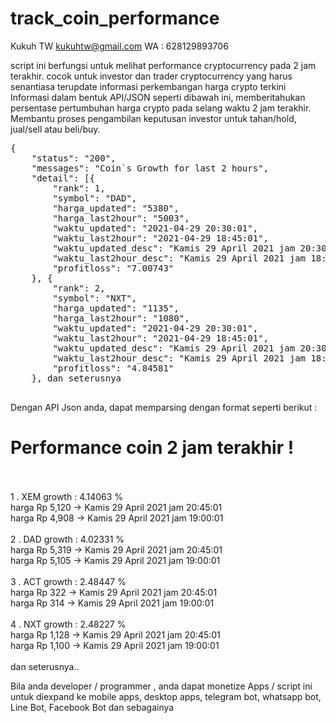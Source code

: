 # track_coin_performance

Kukuh TW
kukuhtw@gmail.com
WA : 628129893706

script ini berfungsi untuk melihat performance cryptocurrency pada 2 jam terakhir.
cocok untuk investor dan trader cryptocurrency yang harus senantiasa terupdate informasi perkembangan harga crypto terkini
Informasi dalam bentuk API/JSON seperti dibawah ini, memberitahukan persentase pertumbuhan harga crypto pada selang waktu 2 jam terakhir.
Membantu proses pengambilan keputusan investor untuk tahan/hold, jual/sell atau beli/buy.

<pre>
{
    "status": "200",
    "messages": "Coin`s Growth for last 2 hours",
    "detail": [{
        "rank": 1,
        "symbol": "DAD",
        "harga_updated": "5380",
        "harga_last2hour": "5003",
        "waktu_updated": "2021-04-29 20:30:01",
        "waktu_last2hour": "2021-04-29 18:45:01",
        "waktu_updated_desc": "Kamis 29 April 2021 jam 20:30:01",
        "waktu_last2hour_desc": "Kamis 29 April 2021 jam 18:45:01",
        "profitloss": "7.00743"
    }, {
        "rank": 2,
        "symbol": "NXT",
        "harga_updated": "1135",
        "harga_last2hour": "1080",
        "waktu_updated": "2021-04-29 20:30:01",
        "waktu_last2hour": "2021-04-29 18:45:01",
        "waktu_updated_desc": "Kamis 29 April 2021 jam 20:30:01",
        "waktu_last2hour_desc": "Kamis 29 April 2021 jam 18:45:01",
        "profitloss": "4.84581"
    }, dan seterusnya
    
</pre>    
Dengan API Json anda, dapat memparsing dengan format seperti berikut :

<h1>Performance coin 2 jam terakhir !</h1>
<br>
<br>1 . XEM growth : 4.14063 %
<br>harga Rp 5,120 -> Kamis 29 April 2021 jam 20:45:01
<br>harga Rp 4,908 -> Kamis 29 April 2021 jam 19:00:01
<br>
<br>2 . DAD growth : 4.02331 %
<br>harga Rp 5,319 -> Kamis 29 April 2021 jam 20:45:01
<br>harga Rp 5,105 -> Kamis 29 April 2021 jam 19:00:01
<br>
<br>3 . ACT growth : 2.48447 %
<br>harga Rp 322 -> Kamis 29 April 2021 jam 20:45:01
<br>harga Rp 314 -> Kamis 29 April 2021 jam 19:00:01
<br>
<br>4 . NXT growth : 2.48227 %
<br>harga Rp 1,128 -> Kamis 29 April 2021 jam 20:45:01
<br>harga Rp 1,100 -> Kamis 29 April 2021 jam 19:00:01
<br>
<br>dan seterusnya..
<br>

Bila anda developer / programmer , anda dapat monetize Apps / script ini untuk diexpand ke mobile apps, desktop apps, telegram bot, whatsapp bot, Line Bot,
Facebook Bot dan sebagainya

